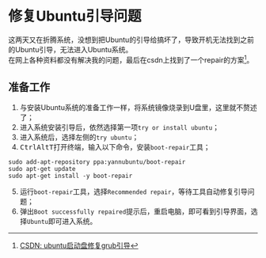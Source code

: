 # 修复Ubuntu引导问题

<!--more-->

这两天又在折腾系统，没想到把Ubuntu的引导给搞坏了，导致开机无法找到之前的Ubuntu引导，无法进入Ubuntu系统。  
在网上各种资料都没有解决我的问题，最后在csdn上找到了一个repair的方案[^method]。


## 准备工作

1. 与安装Ubuntu系统的准备工作一样，将系统镜像烧录到U盘里，这里就不赘述了；
2. 进入系统安装引导后，依然选择第一项`try or install ubuntu`；
3. 进入系统后，选择左侧的`try ubuntu`；
4. <kbd>Ctrl</kbd><kbd>Alt</kbd><kbd>T</kbd>打开终端，输入以下命令，安装`boot-repair`工具；
```shell
sudo add-apt-repository ppa:yannubuntu/boot-repair
sudo apt-get update
sudo apt-get install -y boot-repair
```
5. 运行`boot-repair`工具，选择`Recommended repair`，等待工具自动修复引导问题；
6. 弹出`Boot successfully repaired`提示后，重启电脑，即可看到引导界面，选择`Ubuntu`即可进入系统。



[^method]: [CSDN: ubuntu启动盘修复grub引导](https://blog.csdn.net/kevin_1996/article/details/124086483)




